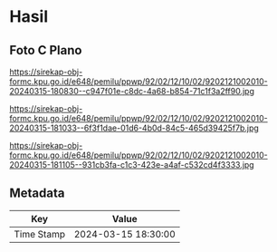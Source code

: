 # Hasil

## Foto C Plano

https://sirekap-obj-formc.kpu.go.id/e648/pemilu/ppwp/92/02/12/10/02/9202121002010-20240315-180830--c947f01e-c8dc-4a68-b854-71c1f3a2ff90.jpg

https://sirekap-obj-formc.kpu.go.id/e648/pemilu/ppwp/92/02/12/10/02/9202121002010-20240315-181033--6f3f1dae-01d6-4b0d-84c5-465d39425f7b.jpg

https://sirekap-obj-formc.kpu.go.id/e648/pemilu/ppwp/92/02/12/10/02/9202121002010-20240315-181105--931cb3fa-c1c3-423e-a4af-c532cd4f3333.jpg


## Metadata

| Key        | Value               |
| ---------- | ------------------- |
| Time Stamp | 2024-03-15 18:30:00 |



